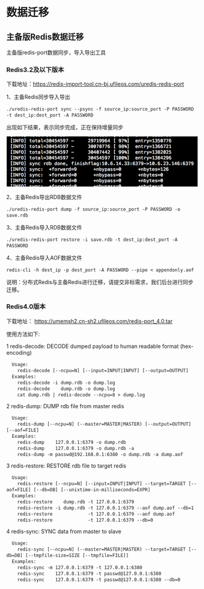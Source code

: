 # 数据迁移

## 主备版Redis数据迁移

主备版redis-port数据同步，导入导出工具

### Redis3.2及以下版本


下载地址：<https://redis-import-tool.cn-bj.ufileos.com/uredis-redis-port>

1、主备Redis同步导入导出

```
./uredis-redis-port sync --psync -f source_ip:source_port -P PASSWORD -t dest_ip:dest_port -A PASSWORD
```

出现如下结果，表示同步完成，正在保持增量同步

![image](/images/redis数据导入.png)

2、主备Redis导出RDB数据文件

```
./uredis-redis-port dump -f source_ip:source_port -P PASSWORD -o save.rdb
```

3、主备Redis导入RDB数据文件

```
./uredis-redis-port restore -i save.rdb -t dest_ip:dest_port -A PASSWORD
```

4、主备Redis导入AOF数据文件

```
redis-cli -h dest_ip -p dest_port -A PASSWORD --pipe < appendonly.aof
```

说明：分布式Redis与主备Redis进行迁移，请提交非标需求，我们后台进行同步迁移。

### Redis4.0版本

下载地址： https://umemsh2.cn-sh2.ufileos.com/redis-port_4.0.tar

使用方法如下:

1  redis-decode: DECODE dumped payload to human readable format (hex-encoding)
``` 
  Usage:
    redis-decode [--ncpu=N] [--input=INPUT|INPUT] [--output=OUTPUT]
  Examples:
    redis-decode -i dump.rdb -o dump.log
    redis-decode    dump.rdb -o dump.log
    cat dump.rdb | redis-decode --ncpu=8 > dump.log
```
2  redis-dump: DUMP rdb file from master redis
```
  Usage:
    redis-dump [--ncpu=N] (--master=MASTER|MASTER) [--output=OUTPUT] [--aof=FILE]
  Examples:
    redis-dump    127.0.0.1:6379 -o dump.rdb
    redis-dump    127.0.0.1:6379 -o dump.rdb -a
    redis-dump -m passwd@192.168.0.1:6380 -o dump.rdb -a dump.aof
```
3  redis-restore: RESTORE rdb file to target redis
```
  Usage:
    redis-restore [--ncpu=N] [--input=INPUT|INPUT] --target=TARGET [--aof=FILE] [--db=DB] [--unixtime-in-milliseconds=EXPR] 
  Examples:
    redis-restore    dump.rdb -t 127.0.0.1:6379
    redis-restore -i dump.rdb -t 127.0.0.1:6379 --aof dump.aof --db=1
    redis-restore             -t 127.0.0.1:6379 --aof dump.aof
    redis-restore             -t 127.0.0.1:6379 --db=0
```
4  redis-sync: SYNC data from master to slave
```
  Usage:
    redis-sync [--ncpu=N] (--master=MASTER|MASTER) --target=TARGET [--db=DB] [--tmpfile-size=SIZE [--tmpfile=FILE]]
  Examples:
    redis-sync -m 127.0.0.1:6379 -t 127.0.0.1:6380
    redis-sync    127.0.0.1:6379 -t passwd@127.0.0.1:6380
    redis-sync    127.0.0.1:6379 -t passwd@127.0.0.1:6380 --db=0
```
